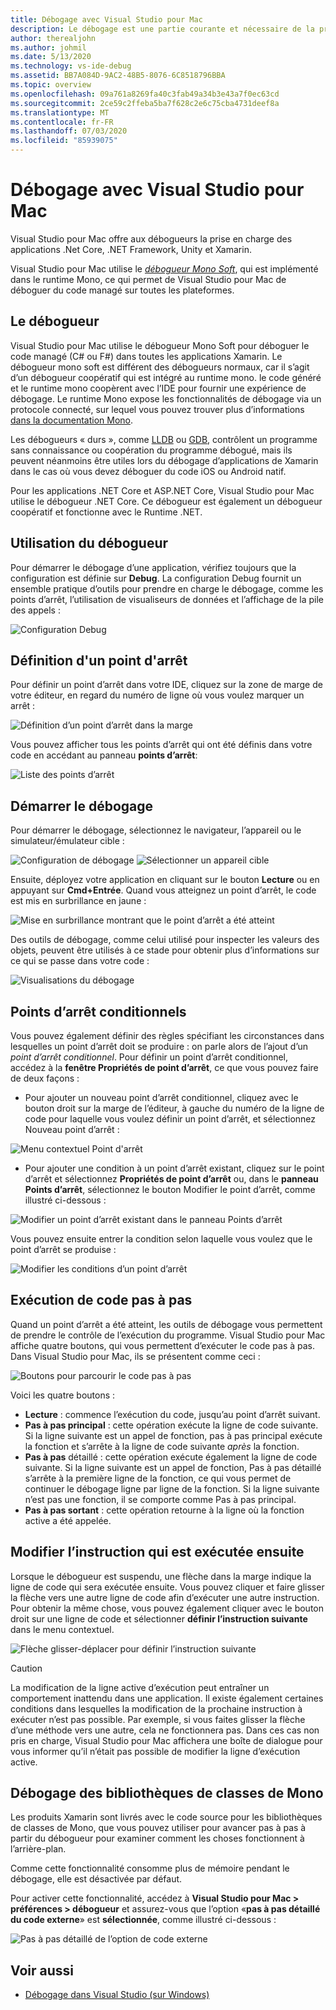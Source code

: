 ```yaml
---
title: Débogage avec Visual Studio pour Mac
description: Le débogage est une partie courante et nécessaire de la programmation. Étant un IDE arrivé à maturité, Visual Studio pour Mac contient une suite complète de fonctionnalités facilitant le débogage. Du débogage sans échec à la visualisation des données, cet article explique comment utiliser tout le potentiel du débogage dans Visual Studio pour Mac.
author: therealjohn
ms.author: johmil
ms.date: 5/13/2020
ms.technology: vs-ide-debug
ms.assetid: BB7A084D-9AC2-48B5-8076-6C8518796BBA
ms.topic: overview
ms.openlocfilehash: 09a761a8269fa40c3fab49a34b3e43a7f0ec63cd
ms.sourcegitcommit: 2ce59c2ffeba5ba7f628c2e6c75cba4731deef8a
ms.translationtype: MT
ms.contentlocale: fr-FR
ms.lasthandoff: 07/03/2020
ms.locfileid: "85939075"
---
```

# <a name="debugging-with-visual-studio-for-mac"></a>Débogage avec Visual Studio pour Mac

Visual Studio pour Mac offre aux débogueurs la prise en charge des applications .Net Core, .NET Framework, Unity et Xamarin.

Visual Studio pour Mac utilise le [*débogueur Mono Soft*](https://www.mono-project.com/docs/advanced/runtime/docs/soft-debugger/), qui est implémenté dans le runtime Mono, ce qui permet de Visual Studio pour Mac de déboguer du code managé sur toutes les plateformes.

## <a name="the-debugger"></a>Le débogueur

Visual Studio pour Mac utilise le débogueur Mono Soft pour déboguer le code managé (C# ou F#) dans toutes les applications Xamarin. Le débogueur mono soft est différent des débogueurs normaux, car il s’agit d’un débogueur coopératif qui est intégré au runtime mono. le code généré et le runtime mono coopèrent avec l’IDE pour fournir une expérience de débogage. Le runtime Mono expose les fonctionnalités de débogage via un protocole connecté, sur lequel vous pouvez trouver plus d’informations [dans la documentation Mono](https://www.mono-project.com/docs/advanced/runtime/docs/soft-debugger-wire-format/).

Les débogueurs « durs », comme [LLDB]( http://lldb.llvm.org/index.html) ou [GDB]( https://www.gnu.org/software/gdb/), contrôlent un programme sans connaissance ou coopération du programme débogué, mais ils peuvent néanmoins être utiles lors du débogage d’applications de Xamarin dans le cas où vous devez déboguer du code iOS ou Android natif.

Pour les applications .NET Core et ASP.NET Core, Visual Studio pour Mac utilise le débogueur .NET Core. Ce débogueur est également un débogueur coopératif et fonctionne avec le Runtime .NET.

## <a name="using-the-debugger"></a>Utilisation du débogueur

Pour démarrer le débogage d’une application, vérifiez toujours que la configuration est définie sur **Debug**. La configuration Debug fournit un ensemble pratique d’outils pour prendre en charge le débogage, comme les points d’arrêt, l’utilisation de visualiseurs de données et l’affichage de la pile des appels :

![Configuration Debug](media/debugging-image_0.png)

## <a name="setting-a-breakpoint"></a>Définition d'un point d'arrêt

Pour définir un point d’arrêt dans votre IDE, cliquez sur la zone de marge de votre éditeur, en regard du numéro de ligne où vous voulez marquer un arrêt :

![Définition d’un point d’arrêt dans la marge](media/debugging-image0.png)

Vous pouvez afficher tous les points d’arrêt qui ont été définis dans votre code en accédant au panneau **points d’arrêt**:

![Liste des points d’arrêt](media/debugging-image0a.png)

## <a name="start-debugging"></a>Démarrer le débogage

Pour démarrer le débogage, sélectionnez le navigateur, l’appareil ou le simulateur/émulateur cible :

![Configuration de débogage ](media/debugging-image_0.png)
 ![ Sélectionner un appareil cible](media/debugging-image1.png)

Ensuite, déployez votre application en cliquant sur le bouton **Lecture** ou en appuyant sur **Cmd+Entrée**. Quand vous atteignez un point d’arrêt, le code est mis en surbrillance en jaune :

![Mise en surbrillance montrant que le point d’arrêt a été atteint](media/debugging-image2.png)

Des outils de débogage, comme celui utilisé pour inspecter les valeurs des objets, peuvent être utilisés à ce stade pour obtenir plus d’informations sur ce qui se passe dans votre code :

![Visualisations du débogage](media/debugging-image3.png)

## <a name="conditional-breakpoints"></a>Points d’arrêt conditionnels

Vous pouvez également définir des règles spécifiant les circonstances dans lesquelles un point d’arrêt doit se produire : on parle alors de l’ajout d’un *point d’arrêt conditionnel*. Pour définir un point d’arrêt conditionnel, accédez à la **fenêtre Propriétés de point d’arrêt**, ce que vous pouvez faire de deux façons :

* Pour ajouter un nouveau point d’arrêt conditionnel, cliquez avec le bouton droit sur la marge de l’éditeur, à gauche du numéro de la ligne de code pour laquelle vous voulez définir un point d’arrêt, et sélectionnez Nouveau point d’arrêt :

 ![Menu contextuel Point d'arrêt](media/debugging-image4.png)

* Pour ajouter une condition à un point d’arrêt existant, cliquez sur le point d’arrêt et sélectionnez **Propriétés de point d’arrêt** ou, dans le **panneau Points d’arrêt**, sélectionnez le bouton Modifier le point d’arrêt, comme illustré ci-dessous :

 ![Modifier un point d’arrêt existant dans le panneau Points d’arrêt](media/debugging-image5.png)

Vous pouvez ensuite entrer la condition selon laquelle vous voulez que le point d’arrêt se produise :

 ![Modifier les conditions d’un point d’arrêt](media/debugging-image6.png)

## <a name="stepping-through-code"></a>Exécution de code pas à pas

Quand un point d’arrêt a été atteint, les outils de débogage vous permettent de prendre le contrôle de l’exécution du programme. Visual Studio pour Mac affiche quatre boutons, qui vous permettent d’exécuter le code pas à pas. Dans Visual Studio pour Mac, ils se présentent comme ceci :

 ![Boutons pour parcourir le code pas à pas](media/debugging-image7.png)

Voici les quatre boutons :

* **Lecture** : commence l’exécution du code, jusqu’au point d’arrêt suivant.
* **Pas à pas principal** : cette opération exécute la ligne de code suivante. Si la ligne suivante est un appel de fonction, pas à pas principal exécute la fonction et s’arrête à la ligne de code suivante *après* la fonction.
* **Pas à pas** détaillé : cette opération exécute également la ligne de code suivante. Si la ligne suivante est un appel de fonction, Pas à pas détaillé s’arrête à la première ligne de la fonction, ce qui vous permet de continuer le débogage ligne par ligne de la fonction. Si la ligne suivante n’est pas une fonction, il se comporte comme Pas à pas principal.
* **Pas à pas sortant** : cette opération retourne à la ligne où la fonction active a été appelée.

## <a name="change-which-statement-is-executed-next"></a>Modifier l’instruction qui est exécutée ensuite

Lorsque le débogueur est suspendu, une flèche dans la marge indique la ligne de code qui sera exécutée ensuite. Vous pouvez cliquer et faire glisser la flèche vers une autre ligne de code afin d’exécuter une autre instruction. Pour obtenir la même chose, vous pouvez également cliquer avec le bouton droit sur une ligne de code et sélectionner **définir l’instruction suivante** dans le menu contextuel.

![Flèche glisser-déplacer pour définir l’instruction suivante](media/debugger-drag-setnextstatement.gif)

> [!CAUTION]
> La modification de la ligne active d’exécution peut entraîner un comportement inattendu dans une application. Il existe également certaines conditions dans lesquelles la modification de la prochaine instruction à exécuter n’est pas possible. Par exemple, si vous faites glisser la flèche d’une méthode vers une autre, cela ne fonctionnera pas. Dans ces cas non pris en charge, Visual Studio pour Mac affichera une boîte de dialogue pour vous informer qu’il n’était pas possible de modifier la ligne d’exécution active. 

## <a name="debugging-monos-class-libraries"></a>Débogage des bibliothèques de classes de Mono

Les produits Xamarin sont livrés avec le code source pour les bibliothèques de classes de Mono, que vous pouvez utiliser pour avancer pas à pas à partir du débogueur pour examiner comment les choses fonctionnent à l’arrière-plan.

Comme cette fonctionnalité consomme plus de mémoire pendant le débogage, elle est désactivée par défaut.

Pour activer cette fonctionnalité, accédez à **Visual Studio pour Mac > préférences > débogueur** et assurez-vous que l’option «**pas à pas détaillé du code externe**» est **sélectionnée**, comme illustré ci-dessous :

![Pas à pas détaillé de l’option de code externe](media/debugging-image8.png)

## <a name="see-also"></a>Voir aussi

- [Débogage dans Visual Studio (sur Windows)](/visualstudio/debugger/)

